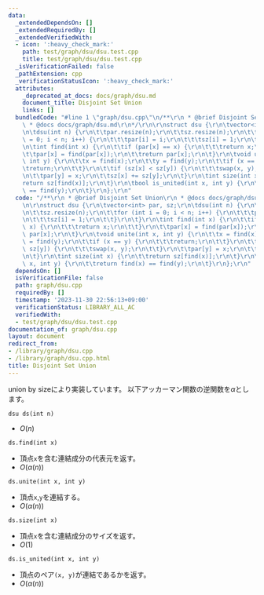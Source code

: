 ```yaml
---
data:
  _extendedDependsOn: []
  _extendedRequiredBy: []
  _extendedVerifiedWith:
  - icon: ':heavy_check_mark:'
    path: test/graph/dsu/dsu.test.cpp
    title: test/graph/dsu/dsu.test.cpp
  _isVerificationFailed: false
  _pathExtension: cpp
  _verificationStatusIcon: ':heavy_check_mark:'
  attributes:
    _deprecated_at_docs: docs/graph/dsu.md
    document_title: Disjoint Set Union
    links: []
  bundledCode: "#line 1 \"graph/dsu.cpp\"\n/**\r\n * @brief Disjoint Set Union\r\n\
    \ * @docs docs/graph/dsu.md\r\n*/\r\n\r\nstruct dsu {\r\n\tvector<int> par, sz;\r\
    \n\tdsu(int n) {\r\n\t\tpar.resize(n);\r\n\t\tsz.resize(n);\r\n\t\tfor (int i\
    \ = 0; i < n; i++) {\r\n\t\t\tpar[i] = i;\r\n\t\t\tsz[i] = 1;\r\n\t\t}\r\n\t}\r\
    \n\tint find(int x) {\r\n\t\tif (par[x] == x) {\r\n\t\t\treturn x;\r\n\t\t}\r\n\
    \t\tpar[x] = find(par[x]);\r\n\t\treturn par[x];\r\n\t}\r\n\tvoid unite(int x,\
    \ int y) {\r\n\t\tx = find(x);\r\n\t\ty = find(y);\r\n\t\tif (x == y) {\r\n\t\t\
    \treturn;\r\n\t\t}\r\n\t\tif (sz[x] < sz[y]) {\r\n\t\t\tswap(x, y);\r\n\t\t}\r\
    \n\t\tpar[y] = x;\r\n\t\tsz[x] += sz[y];\r\n\t}\r\n\tint size(int x) {\r\n\t\t\
    return sz[find(x)];\r\n\t}\r\n\tbool is_united(int x, int y) {\r\n\t\treturn find(x)\
    \ == find(y);\r\n\t}\r\n};\r\n"
  code: "/**\r\n * @brief Disjoint Set Union\r\n * @docs docs/graph/dsu.md\r\n*/\r\
    \n\r\nstruct dsu {\r\n\tvector<int> par, sz;\r\n\tdsu(int n) {\r\n\t\tpar.resize(n);\r\
    \n\t\tsz.resize(n);\r\n\t\tfor (int i = 0; i < n; i++) {\r\n\t\t\tpar[i] = i;\r\
    \n\t\t\tsz[i] = 1;\r\n\t\t}\r\n\t}\r\n\tint find(int x) {\r\n\t\tif (par[x] ==\
    \ x) {\r\n\t\t\treturn x;\r\n\t\t}\r\n\t\tpar[x] = find(par[x]);\r\n\t\treturn\
    \ par[x];\r\n\t}\r\n\tvoid unite(int x, int y) {\r\n\t\tx = find(x);\r\n\t\ty\
    \ = find(y);\r\n\t\tif (x == y) {\r\n\t\t\treturn;\r\n\t\t}\r\n\t\tif (sz[x] <\
    \ sz[y]) {\r\n\t\t\tswap(x, y);\r\n\t\t}\r\n\t\tpar[y] = x;\r\n\t\tsz[x] += sz[y];\r\
    \n\t}\r\n\tint size(int x) {\r\n\t\treturn sz[find(x)];\r\n\t}\r\n\tbool is_united(int\
    \ x, int y) {\r\n\t\treturn find(x) == find(y);\r\n\t}\r\n};\r\n"
  dependsOn: []
  isVerificationFile: false
  path: graph/dsu.cpp
  requiredBy: []
  timestamp: '2023-11-30 22:56:13+09:00'
  verificationStatus: LIBRARY_ALL_AC
  verifiedWith:
  - test/graph/dsu/dsu.test.cpp
documentation_of: graph/dsu.cpp
layout: document
redirect_from:
- /library/graph/dsu.cpp
- /library/graph/dsu.cpp.html
title: Disjoint Set Union
---
```


union by sizeにより実装しています。
以下アッカーマン関数の逆関数を$\alpha$とします。

```dsu ds(int n)```
- $O(n)$


```ds.find(int x)```
- 頂点`x`を含む連結成分の代表元を返す。
- $O(\alpha(n))$


```ds.unite(int x, int y)```
- 頂点`x`,`y`を連結する。
- $O(\alpha(n))$

```ds.size(int x)```
- 頂点`x`を含む連結成分のサイズを返す。
- $O(1)$

```ds.is_united(int x, int y)```
- 頂点のペア`(x, y)`が連結であるかを返す。
- $O(\alpha(n))$